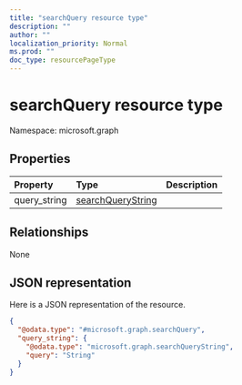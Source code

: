 ```yaml
---
title: "searchQuery resource type"
description: ""
author: ""
localization_priority: Normal
ms.prod: ""
doc_type: resourcePageType
---
```


# searchQuery resource type


Namespace: microsoft.graph



## Properties
|Property|Type|Description|
|:---|:---|:---|
|query_string|[searchQueryString](../resources/searchquerystring.md)||

## Relationships
None

## JSON representation
Here is a JSON representation of the resource.
<!-- {
  "blockType": "resource",
  "@odata.type": "microsoft.graph.searchQuery"
}
-->
``` json
{
  "@odata.type": "#microsoft.graph.searchQuery",
  "query_string": {
    "@odata.type": "microsoft.graph.searchQueryString",
    "query": "String"
  }
}
```

